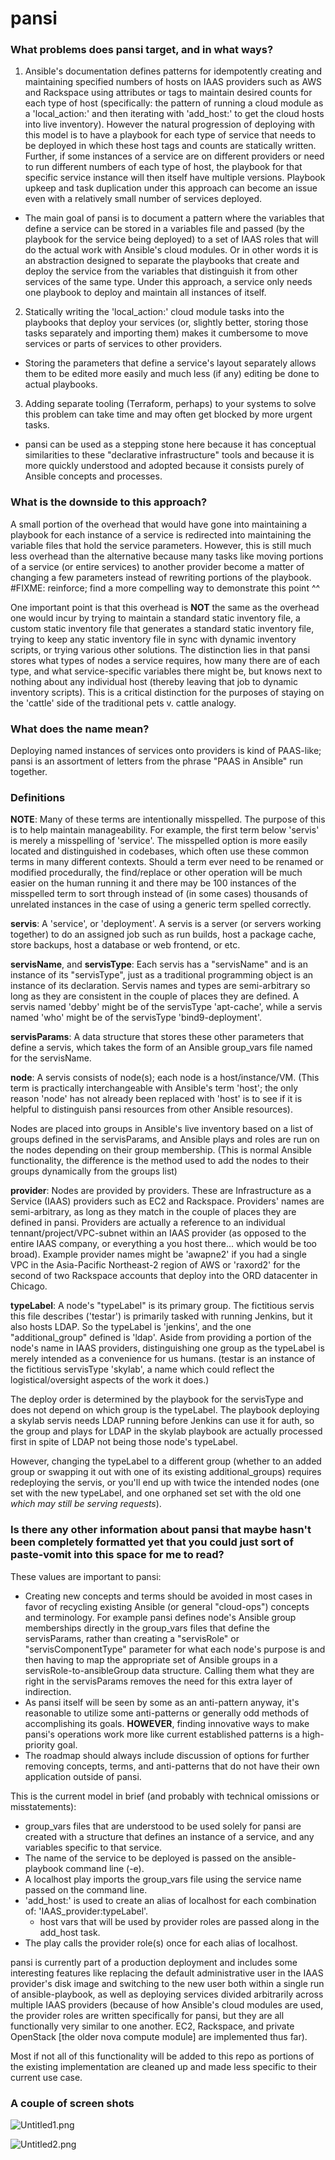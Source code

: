 # pansi

### What problems does pansi target, and in what ways?

1. Ansible's documentation defines patterns for idempotently creating and maintaining specified numbers of hosts on IAAS providers such as AWS and Rackspace using attributes or tags to maintain desired counts for each type of host (specifically: the pattern of running a cloud module as a 'local_action:' and then iterating with 'add_host:' to get the cloud hosts into live inventory). However the natural progression of deploying with this model is to have a playbook for each type of service that needs to be deployed in which these host tags and counts are statically written. Further, if some instances of a service are on different providers or need to run different numbers of each type of host, the playbook for that specific service instance will then itself have multiple versions. Playbook upkeep and task duplication under this approach can become an issue even with a relatively small  number of services deployed.

  - The main goal of pansi is to document a pattern where the variables that define a service can be stored in a variables file and passed (by the playbook for the service being deployed) to a set of IAAS roles that will do the actual work with Ansible's cloud modules. Or in other words it is an abstraction designed to separate the playbooks that create and deploy the service from the variables that distinguish it from other services  of the same type. Under this approach, a service only needs one playbook to deploy and maintain all instances of  itself.

2. Statically writing the 'local_action:' cloud module tasks into the playbooks that deploy your services (or, slightly better, storing those tasks separately and importing them) makes it cumbersome to move services or parts of services to other providers.

  - Storing the parameters that define a service's layout separately allows them to be edited more easily and much less (if any) editing be done to actual playbooks.

3. Adding separate tooling (Terraform, perhaps) to your systems to solve this problem can take time and may often get blocked by more urgent tasks.

  - pansi can be used as a stepping stone here because it has conceptual similarities to these "declarative infrastructure" tools and because it is more quickly understood and adopted because it consists purely of Ansible concepts and processes.

### What is the downside to this approach?

A small portion of the overhead that would have gone into maintaining a playbook for each instance of a service is 
 redirected into maintaining the variable files that hold the service parameters. However, this is still much less 
 overhead than the alternative because many tasks like moving portions of a service (or entire services) to another 
 provider become a matter of changing a few parameters instead of rewriting portions of the playbook.
 #FIXME: reinforce; find a more compelling way to demonstrate this point ^^

One important point is that this overhead is **NOT** the same as the overhead one would incur by trying to maintain a 
standard static inventory file, a custom static inventory file that generates a standard static inventory file, 
trying to keep any static inventory file in sync with dynamic inventory scripts, or trying various other solutions. 
The distinction lies in that pansi stores what types of nodes a service requires, how many there are of each type, 
and what service-specific variables there might be, but knows next to nothing about any individual host (thereby 
leaving that job to dynamic inventory scripts). This is a critical distinction for the purposes of staying on 
the 'cattle' side of the traditional pets v. cattle analogy.

### What does the name mean?

Deploying named instances of services onto providers is kind of PAAS-like; pansi is an assortment of 
letters from the phrase "PAAS in Ansible" run together.

### Definitions

**NOTE**: Many of these terms are intentionally misspelled. The purpose of this is to help
 maintain manageability. For example, the first term below 'servis' is merely a misspelling
 of 'service'. The misspelled option is more easily located and distinguished in codebases,
 which often use these common terms in many different contexts. Should a term ever need to
 be renamed or modified procedurally, the find/replace or other operation will be much
 easier on the human running it and there may be 100 instances of the misspelled term to
 sort through instead of (in some cases) thousands of unrelated instances in the case of
 using a generic term spelled correctly.

**servis**: A 'service', or 'deployment'. A servis is a server (or servers working
 together) to do an assigned job such as run builds, host a package cache, store backups,
 host a database or web frontend, or etc.

**servisName**, and **servisType**: Each servis has a "servisName" and is an instance of its
 "servisType", just as a traditional programming object is an instance of its declaration.
 Servis names and types are semi-arbitrary so long as they are consistent in the couple
 of places they are defined. A servis named 'debby' might be of the servisType 'apt-cache',
 while a servis named 'who' might be of the servisType 'bind9-deployment'.

**servisParams**: A data structure that stores these other parameters that define a servis,
 which takes the form of an Ansible group_vars file named for the servisName.

**node**: A servis consists of node(s); each node is a host/instance/VM. (This term is
 practically interchangeable with Ansible's term 'host'; the only reason 'node' has not
 already been replaced with 'host' is to see if it is helpful to distinguish pansi
 resources from other Ansible resources).

 Nodes are placed into groups in Ansible's live inventory based on a list of groups
 defined in the servisParams, and Ansible plays and roles are run on the nodes
 depending on their group membership. (This is normal Ansible functionality, the
 difference is the method used to add the nodes to their groups dynamically from the
 groups list)

**provider**: Nodes are provided by providers. These are Infrastructure as a Service (IAAS)
 providers such as EC2 and Rackspace. Providers' names are semi-arbitrary, as long as they
 match in the couple of places they are defined in pansi. Providers are actually a reference
 to an individual tennant/project/VPC-subnet within an IAAS provider (as opposed to the
 entire IAAS company, or everything a you host there... which would be too broad). Example
 provider names might be 'awapne2' if you had a single VPC in the Asia-Pacific
 Northeast-2 region of AWS or 'raxord2' for the second of two Rackspace accounts that
 deploy into the ORD datacenter in Chicago.

**typeLabel**: A node's "typeLabel" is its primary group. The fictitious servis this file
 describes ('testar') is primarily tasked with running Jenkins, but it also hosts LDAP.
 So the typeLabel is 'jenkins', and the one "additional_group" defined is 'ldap'. Aside
 from providing a portion of the node's name in IAAS providers, distinguishing one group
 as the typeLabel is merely intended as a convenience for us humans. (testar is an instance
 of the fictitious servisType 'skylab', a name which could reflect the logistical/oversight
 aspects of the work it does.)

 The deploy order is determined by the playbook for the servisType and does not
 depend on which group is the typeLabel. The playbook deploying a skylab servis needs
 LDAP running before Jenkins can use it for auth, so the group and plays for LDAP in
 the skylab playbook are actually processed first in spite of LDAP not being those
 node's typeLabel.

 However, changing the typeLabel to a different group (whether to an added group or
 swapping it out with one of its existing additional_groups) requires redeploying the
 servis, or you'll end up with twice the intended nodes (one set with the new typeLabel,
 and one orphaned set set with the old one *which may still be serving requests*).

### Is there any other information about pansi that maybe hasn't been completely formatted yet that you could just sort of paste-vomit into this space for me to read?

These values are important to pansi:

- Creating new concepts and terms should be avoided in most cases in favor of recycling existing Ansible (or general 
"cloud-ops") concepts and terminology. For example pansi defines node's Ansible group memberships directly in the
 group_vars files that define the servisParams, rather than creating a "servisRole" or "servisComponentType"
 parameter for what each node's purpose is and then having to map the appropriate set of Ansible groups in a
 servisRole-to-ansibleGroup data structure. Calling them what they are right in the servisParams removes the need
 for this extra layer of indirection.
- As pansi itself will be seen by some as an anti-pattern anyway, it's reasonable to utilize some anti-patterns or
 generally odd methods of accomplishing its goals. **HOWEVER**, finding innovative ways to make pansi's operations
 work more like current established patterns is a high-priority goal.
- The roadmap should always include discussion of options for further removing concepts, terms, and anti-patterns 
that do not have their own application outside of pansi.

This is the current model in brief (and probably with technical omissions or misstatements):

- group_vars files that are understood to be used solely for pansi are created with a structure that defines an 
instance of a service, and any variables specific to that service.
- The name of the service to be deployed is passed on the ansible-playbook command line (-e).
- A localhost play imports the group_vars file using the service name passed on the command line.
- 'add_host:' is used to create an alias of localhost for each combination of: 'IAAS_provider:typeLabel'.
  - host vars that will be used by provider roles are passed along in the add_host task.
- The play calls the provider role(s) once for each alias of localhost.

pansi is currently part of a production deployment and includes some interesting features like replacing the 
default administrative user in the IAAS provider's disk image and switching to the new user both within a single run
of ansible-playbook, as well as deploying services divided arbitrarily across multiple IAAS providers (because of 
how Ansible's cloud modules are used, the provider roles are written specifically for pansi, but they are all 
functionally very similar to one another. EC2, Rackspace, and private OpenStack [the older nova compute module] 
are implemented thus far).

Most if not all of this functionality will be added to this repo as portions of the existing implementation 
are cleaned up and made less specific to their current use case.

### A couple of screen shots

![Untitled1.png](Untitled1.png)

![Untitled2.png](Untitled2.png)

